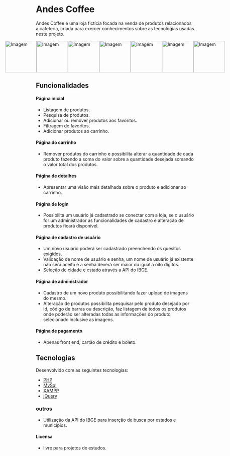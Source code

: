 # Andes Coffee
Andes Coffee é uma loja fictícia focada na venda de produtos relacionados a cafeteria,  criada para exercer conhecimentos sobre as tecnologias usadas neste projeto.

<p style="display:flex;justify-content:center;aling-items:center">
  <img alt="Imagem" src="splash/index-php.png" width="100px">
  <img alt="Imagem" src="splash/cart-php.png" width="100px">
  <img alt="Imagem" src="splash/login-php.png" width="100px">
  <img alt="Imagem" src="splash/sign-up-php.png" width="100px">
  <img alt="Imagem" src="splash/register-php.png" width="100px">
  <img alt="Imagem" src="splash/sc-change-php.png" width="100px">
  <img alt="Imagem" src="splash/change-php.png" width="100px">
</p>

## Funcionalidades
#### Página inicial
- Listagem de produtos.
- Pesquisa de produtos.
- Adicionar ou remover produtos aos favoritos.
- Filtragem de favoritos. 
- Adicionar produtos ao carrinho.
#### Página do carrinho 
- Remover produtos do carrinho e possibilita alterar a quantidade de cada produto fazendo a soma do valor sobre a quantidade desejada somando o valor total dos produtos.
#### Página de detalhes
- Apresentar uma visão mais detalhada sobre o produto e adicionar ao carrinho.
#### Página de login
- Possibilita um usuário já cadastrado se conectar com a loja, se o usuário for um administrador as funcionalidades de cadastro e alteração de produtos ficará disponível.
#### Página de cadastro de usuário
- Um novo usuário poderá ser cadastrado preenchendo os quesitos exigidos.
- Validação de nome de usuário e senha, um nome de usuário já existente não será aceito e a senha deverá ser maior ou igual a oito dígitos.
- Seleção de cidade e estado através a API do IBGE.
#### Página de administrador 
- Cadastro de um novo produto possibilitando fazer upload de imagens do mesmo.
- Alteração de produtos possibilita pesquisar pelo produto desejado por id, código de barras ou descrição, faz listagem de todos os produtos onde poderão ser alteradas todas as informações do produto selecionado inclusive as imagens.
#### Página de pagamento
- Apenas front end, cartão de crédito e boleto.


## Tecnologias
Desenvolvido com as seguintes tecnologias:

- [PHP](https://www.php.net/manual/pt_BR/intro-whatis.php)
- [MySql](https://www.mysql.com/)
- [XAMPP](https://www.apachefriends.org/pt_br/index.html)
- [jQuery](https://jquery.com/)

### outros 

- Utilização da API do IBGE para inserção de busca por estados e municípios.

#### Licensa 
- livre para projetos de estudos.